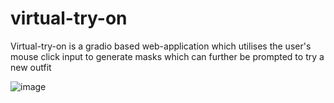 # virtual-try-on
Virtual-try-on is a gradio based web-application which utilises the user's mouse click input to generate masks which can further be prompted to try a new outfit

![image](https://github.com/redknight648/virtual-try-on/assets/97392797/6dd6bce9-0831-452f-8e89-39cbb038f579)
